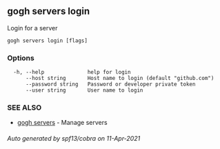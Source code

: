 ## gogh servers login

Login for a server

```
gogh servers login [flags]
```

### Options

```
  -h, --help              help for login
      --host string       Host name to login (default "github.com")
      --password string   Password or developer private token
      --user string       User name to login
```

### SEE ALSO

* [gogh servers](gogh_servers.md)	 - Manage servers

###### Auto generated by spf13/cobra on 11-Apr-2021
